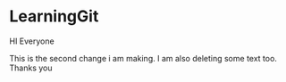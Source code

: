 # LearningGit
HI Everyone

This is the second change i am making. I am also deleting some text too.
Thanks you